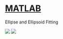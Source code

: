 ﻿[MATLAB](https://github.com/Hom-Wang/MATLAB)
========

Ellipse and Ellipsoid Fitting

<img src="https://lh3.googleusercontent.com/-aYEZaiZ57Ng/VYKKnTDWD5I/AAAAAAAAMsk/xE1WUX2WP-8/s800/ellipseFitting.gif"/>

<img src="https://lh3.googleusercontent.com/-DjO3Y5ujieQ/VYKKnfXY9QI/AAAAAAAAMsc/DZg36u98EXQ/s800/ellipsoidFitting.gif" />

